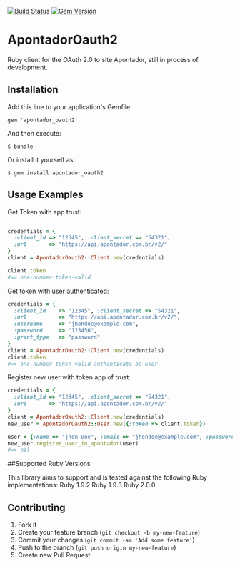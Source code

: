 [![Build Status](https://travis-ci.org/eder/apontador_oauth2.png?branch=master)](https://travis-ci.org/eder/apontador_oauth2)
[![Gem Version](https://badge.fury.io/rb/apontador_oauth2.png)](http://badge.fury.io/rb/apontador_oauth2)
# ApontadorOauth2
Ruby client for the OAuth 2.0 to site Apontador, still in process of development. 
## Installation

Add this line to your application's Gemfile:

    gem 'apontador_oauth2'

And then execute:

    $ bundle

Or install it yourself as:

    $ gem install apontador_oauth2

## Usage Examples
 
Get Token with app trust:
```ruby

credentials = {
  :client_id => "12345", :client_secret => "54321", 
  :url       => "https://api.apontador.com.br/v2/"
}
client = ApontadorOauth2::Client.new(credentials)

client.token
#=> one-number-token-valid
```

Get token with user authenticated:
``` ruby
credentials = {
  :client_id    => "12345", :client_secret => "54321",
  :url          => "https://api.apontador.com.br/v2/",
  :username     => "jhondoe@example.com",
  :password     => "123456",
  :grant_type   => "password"
}
client = ApontadorOauth2::Client.new(credentials)
client.token
#=> one-number-token-valid-authenticate-be-user
```
Register new user with token app of trust:
``` ruby
credentials = {
  :client_id => "12345", :client_secret => "54321", 
  :url       => "https://api.apontador.com.br/v2/"
}
client = ApontadorOauth2::Client.new(credentials)
new_user = ApontadorOauth2::User.new({:token => client.token})

user = {:name => "jhon Doe", :email => "jhondoe@example.com", :password => "jhondoe12345"}
new_user.register_user_in_apontador(user)
#=> nil
```

##Supported Ruby Versions

This library aims to support and is tested against the following Ruby implementations:
Ruby 1.9.2
Ruby 1.9.3
Ruby 2.0.0

## Contributing

1. Fork it
2. Create your feature branch (`git checkout -b my-new-feature`)
3. Commit your changes (`git commit -am 'Add some feature'`)
4. Push to the branch (`git push origin my-new-feature`)
5. Create new Pull Request
